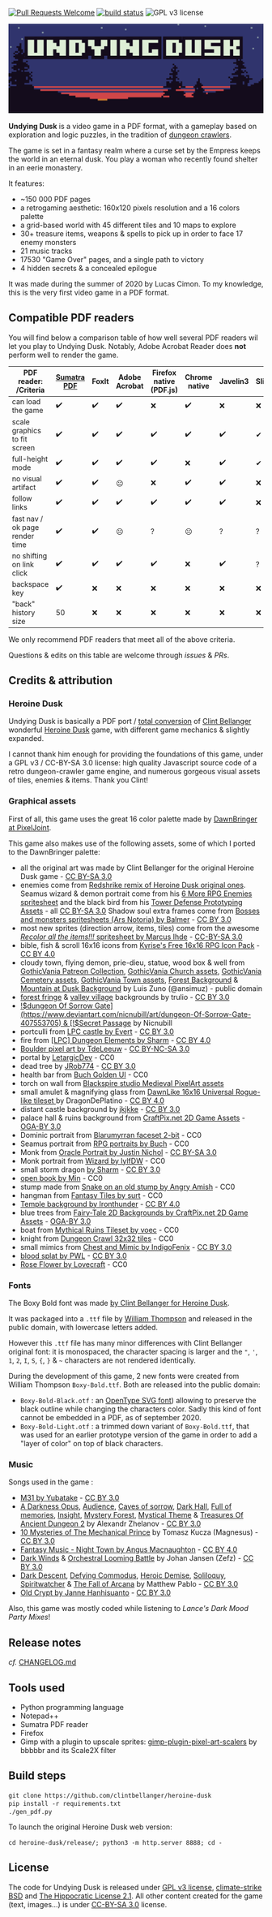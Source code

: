 <!-- NEXT STEPS:
- SubReddit: add icon & 1st post
- code clean-up:
  * rename CutScene -> Dialog + (scene_id/shop_id -> dialog_id) + get rid for old Proxy(item=[...]) struct in build_dialog_options + rm ShopMessageItem
  * reducer: TOO SLOW! 6> dump removed GVs & stop when #views_removed <= prev_views_removed
- highscore URL on victory screen -> form where to name & enter PDF reader soft
- trailer GIF like heroine_dusk_story_trailer_480p.gif
- create itch.io page
- graphical finishing touches:
  * hides platino on victory screen with 4 secrets
  * add sprite when using spells? for boss lightining attack?
  * clickable reveal animation with crack?
- post-release: publish assets & create a music collection on OGA
- VF?
- try export to Google Slides ?
- a11y:
  * add alt desc on action links -> https://www.w3.org/TR/WCAG20-TECHS/pdf#PDF13
  * questions to Sandra Bruel:
    + quels lecteurs PDF vos amis emploient ?
    + comment rendre des liens de type image accessibles ?
- size improvements:
  * 34M music/AlexandrZhelanov-ADarknessOpus.ogg
  * stats on what fights / tiles get the most rendered
  * MARGINAL EXPECTED EFFECT: pngoptimizer / optimize tilesets : many have redundant sections, a pre-rendering pass could extract tiles from tilesets and put them in a unique PNG, with mappings for the rendering step
- ideas for another time:
  * perso conscient d'être dans PDF
  * offer choices that matters on the ending
  * enemies: griffon, moving_statue
  * drunk/potion -> mess with direction arrows (reversed / all over the page)
  * cloak to bypass enemy (avoid an encounter)
  * light up torch and go to some place previously very dark
  * place bomb on stone door doorstep (require a "broken wall" tile)
  * item to jump/teleport over a fixed distance
  * ACTIONS from dawnlike-level-16x16.png: bed, skull, rope, glove, diamond, snake, crown
                 dawnlike-npcs-16x16.png: interrogation mark, shadow form
  * try other PDF features: PrevPage ? sub-page navigation ?
  * implement monster arrival animations & attacks & delayed log msgs using PDF `Transitions` or as a GIF (_cf._ [Patrick Gallot article](https://www.datalogics.com/blog/corporate/the-making-of-a-pdf-presentation/))
  * use navigation node `Dur` to implement QTEs / real-time game mechanics ?
- secrets:
  * [x] empress soul at the bottom of the abyss
  * [x] throwing gold piece in fountain (hint hidden on a special wall sprite)
  * [x] beating the shadow soul once equipped with armor, giving access to the dead tree
  * [x] konami code on last map
- hidden in original sources:
  * 3 monsters: goblin, storm dragon & violence demon
  * 3 extra spells: LIGHT, FREEZE & REFLECT
  * extra equipment: 4 armors & 4 weapons
  * extra background: snowy forest
-->
[![Pull Requests Welcome](https://img.shields.io/badge/PRs-welcome-brightgreen.svg?style=flat)](http://makeapullrequest.com)
[![build status](https://github.com/Lucas-C/undying-dusk/workflows/build/badge.svg)](https://github.com/Lucas-C/undying-dusk/actions?query=workflow%3Abuild)
![GPL v3 license](https://img.shields.io/badge/License-GPL%20v3-blue.svg)

![Title](title.png)

**Undying Dusk** is a video game in a PDF format,
with a gameplay based on exploration and logic puzzles,
in the tradition of [dungeon crawlers](https://en.wikipedia.org/wiki/Dungeon_crawl#Video_games).

The game is set in a fantasy realm where a curse set by the Empress keeps the world in an eternal dusk.
You play a woman who recently found shelter in an eerie monastery.

It features:
- ~150 000 PDF pages
- a retrogaming aesthetic: 160x120 pixels resolution and a 16 colors palette
- a grid-based world with 45 different tiles and 10 maps to explore
- 30+ treasure items, weapons & spells to pick up in order to face 17 enemy monsters
- 21 music tracks
- 17530 "Game Over" pages, and a single path to victory
- 4 hidden secrets & a concealed epilogue

It was made during the summer of 2020 by Lucas Cimon.
To my knowledge, this is the very first video game in a PDF format.


## Compatible PDF readers
You will find below a comparison table of how well several PDF readers wil let you play to Undying Dusk.
Notably, Adobe Acrobat Reader does **not** perform well to render the game.

PDF reader: /Criteria | [Sumatra PDF](https://www.sumatrapdfreader.org) | FoxIt | Adobe Acrobat | Firefox native (PDF.js) | Chrome native | Javelin3 | Slim | MuPDF | Xpdf | Utopia
-|-|-|-|-|-|-|-|-|-|-
can load the game              | ✔️ | ✔️ | ✔️ | ❌ | ✔️ | ❌ | ❌ | ✔️ | ✔️ | ❌ |
scale graphics to fit screen   | ✔️ | ✔️ | ✔️ | ✔️ | ✔️ | ✔️ | ✔ | ❌ | ✔️ | ✔️ |
full-height mode               | ✔️ | ✔️ | ✔️ | ✔️ | ❌ | ✔️ | ✔ | ✔️ | ✔️ | ✔️ |
no visual artifact             | ✔️ | ✔️ | ☹️ | ❌ | ✔️ | ✔️ | ❌ | ✔️ | ✔️ | ❌ |
follow links                   | ✔️ | ✔️ | ✔️ | ✔️ | ✔️ | ✔️ | ❌ | ✔️ | ✔️ | ✔️ |
fast nav / ok page render time | ✔️ | ✔️ | ☹️ | ?  | ☹️ | ?  | ? | ✔️ | 🤔 | ☹️ |
no shifting on link click      | ✔️ | ✔️ | ✔️ | ✔️ | ❌ | ✔️ | ?  | ✔️ | ✔️ | ✔️ |
backspace key                  | ✔️ | ❌ | ❌ | ❌ | ❌ | ❌ | ❌ | ❌ | ❌ | ❌ |
"back" history size            | 50 | ❌ | ❌ | ❌ | ❌ | ❌ | ❌ | ❌ | ❌ | ❌ |

We only recommend PDF readers that meet all of the above criteria.

Questions & edits on this table are welcome through _issues_ & _PRs_.

<!-- TODO: add Linux readers: Evince, Okular, XPDF -->


## Credits & attribution
### Heroine Dusk
Undying Dusk is basically a PDF port / [total conversion](https://en.wikipedia.org/wiki/Mod_(video_games)#Total_conversion)
of [Clint Bellanger](http://clintbellanger.net) wonderful [Heroine Dusk](http://heroinedusk.com) game,
with different game mechanics & slightly expanded.

I cannot thank him enough for providing the foundations of this game,
under a GPL v3 / CC-BY-SA 3.0 license:
high quality Javascript source code of a retro dungeon-crawler game engine,
and numerous gorgeous visual assets of tiles, enemies & items.
Thank you Clint!


### Graphical assets
First of all, this game uses the great 16 color palette made by [DawnBringer at PixelJoint](http://www.pixeljoint.com/forum/forum_posts.asp?TID=12795). 

This game also makes use of the following assets, some of which I ported to the DawnBringer palette:
- all the original art was made by Clint Bellanger for the original Heroine Dusk game - [CC BY-SA 3.0](https://creativecommons.org/licenses/by-sa/3.0/)
- enemies come from [Redshrike remix of Heroine Dusk original ones](https://opengameart.org/content/first-person-dungeon-crawl-enemies-remixed).
Seamus wizard & demon portrait come from his [6 More RPG Enemies spritesheet](https://opengameart.org/content/6-more-rpg-enemies) and the black bird from his [Tower Defense Prototyping Assets]( https://opengameart.org/content/tower-defense-prototyping-assets-4-monsters-some-tiles-a-background-image) - all [CC BY-SA 3.0](https://creativecommons.org/licenses/by-sa/3.0/)
Shadow soul extra frames come from [Bosses and monsters spritesheets (Ars Notoria) by Balmer](https://opengameart.org/content/bosses-and-monsters-spritesheets-ars-notoria) - [CC BY 3.0](https://creativecommons.org/licenses/by/3.0/)
- most new sprites (direction arrow, items, tiles) come from the awesome [_Recolor all the items!!!_ spritesheet by Marcus Ihde](https://opengameart.org/content/recolor-all-the-items) - [CC-BY-SA 3.0](https://creativecommons.org/licenses/by-sa/3.0/)
- bible, fish & scroll 16x16 icons from [Kyrise's Free 16x16 RPG Icon Pack](https://opengameart.org/content/kyrises-free-16x16-rpg-icon-pack) - [CC BY 4.0](https://creativecommons.org/licenses/by/4.0/)
- cloudy town, flying demon, prie-dieu, statue, wood box & well from [GothicVania Patreon Collection](http://pixelgameart.org/web/portfolio/gothicvania/), [GothicVania Church assets](https://opengameart.org/content/gothicvania-church-pack), [GothicVania Cemetery assets](https://opengameart.org/content/gothicvania-cemetery-pack), [GothicVania Town assets](https://opengameart.org/content/gothicvania-town), [Forest Background](https://opengameart.org/content/forest-background) & [Mountain at Dusk Background](https://opengameart.org/content/mountain-at-dusk-background) by Luis Zuno (@ansimuz) - public domain
- [forest fringe](https://opengameart.org/content/forest-and-grave) & [valley village](https://opengameart.org/content/village-in-the-valley) backgrounds by trulio - [CC BY 3.0](https://creativecommons.org/licenses/by/3.0/)
- [!$dungeon Of Sorrow Gate](https://www.deviantart.com/nicnubill/art/dungeon-Of-Sorrow-Gate-407553705) & [!$Secret Passage](https://www.deviantart.com/nicnubill/art/Secret-Passage-716158385) by Nicnubill
- portculli from [LPC castle by Evert](https://opengameart.org/content/lpc-castle) - [CC BY 3.0](https://creativecommons.org/licenses/by/3.0/)
- fire from [[LPC] Dungeon Elements by Sharm](https://opengameart.org/content/lpc-dungeon-elements) - [CC BY 4.0](https://creativecommons.org/licenses/by/4.0/)
- [Boulder pixel art by TdeLeeuw](https://www.deviantart.com/tdeleeuw/art/Boulder-pixel-art-427731885) - [CC BY-NC-SA 3.0](https://creativecommons.org/licenses/by-nc-sa/3.0/)
- portal by [LetargicDev](https://opengameart.org/content/portals) - CC0
- dead tree by [JRob774](https://opengameart.org/content/dead-tree-1) - [CC BY 3.0](https://creativecommons.org/licenses/by/3.0/)
- health bar from [Buch Golden UI](https://opengameart.org/content/golden-ui) - CC0
- torch on wall from [Blackspire studio Medieval PixelArt assets](https://blackspirestudio.itch.io/medieval-pixel-art-asset-free)
- small amulet & magnifying glass from [
DawnLike 16x16 Universal Rogue-like tileset
](https://opengameart.org/content/dawnlike-16x16-universal-rogue-like-tileset-v181) by DragonDePlatino - [CC BY 4.0](https://creativecommons.org/licenses/by/4.0/)
- distant castle background by [jkjkke](https://opengameart.org/content/background-6) - [CC BY 3.0](https://creativecommons.org/licenses/by/3.0/)
- palace hall & ruins background from [CraftPix.net 2D Game Assets](https://opengameart.org/content/pixel-art-fantasy-game-battlegrounds) - [OGA-BY 3.0](https://opengameart.org/content/oga-by-30-faq)
- Dominic portrait from [Blarumyrran faceset 2-bit](https://opengameart.org/content/faceset-2-bit) - CC0
- Seamus portrait from [RPG portraits by Buch](https://opengameart.org/content/rpg-portraits) - CC0
- Monk from [Oracle Portrait by Justin Nichol](https://opengameart.org/content/oracle-portrait) - [CC BY-SA 3.0](https://creativecommons.org/licenses/by-sa/3.0/)
- Monk portrait from [Wizard by lylfDW](https://opengameart.org/content/wizard-7) - CC0
- small storm dragon [by Sharm](https://opengameart.org/content/rpg-enemies-11-dragons) - [CC BY 3.0](https://creativecommons.org/licenses/by/3.0/)
- [open book by Min](https://opengameart.org/content/open-book-0) - CC0
- stump made from [Snake on an old stump by Angry Amish](https://opengameart.org/content/snake-on-an-old-stump) - CC0
- hangman from [Fantasy Tiles by surt](https://opengameart.org/content/fantasy-tiles) - CC0
- [Temple background by Ironthunder](https://opengameart.org/content/temple-background) - [CC BY 4.0](https://creativecommons.org/licenses/by/4.0/)
- blue trees from [Fairy-Tale 2D Backgrounds by CraftPix.net 2D Game Assets](https://opengameart.org/content/fairy-tale-2d-backgrounds) - [OGA-BY 3.0](https://opengameart.org/content/oga-by-30-faq)
- boat from [Mythical Ruins Tileset by voec](https://opengameart.org/content/mythical-ruins-tileset) - CC0
- knight from [Dungeon Crawl 32x32 tiles](https://opengameart.org/content/dungeon-crawl-32x32-tiles) - CC0
- small mimics from [Chest and Mimic by IndigoFenix](https://opengameart.org/content/chest-and-mimic) - [CC BY 3.0](https://creativecommons.org/licenses/by/3.0/)
- [blood splat by PWL](https://opengameart.org/content/blood-splats) - [CC BY 3.0](https://creativecommons.org/licenses/by/3.0/)
- [Rose Flower by Lovecraft](https://opengameart.org/content/rose-flower-pyxeledit-document-and-image) - CC0
<!--
* knight from [2d Lost Garden Zelda style tiles resized to 32x32 with additions](https://opengameart.org/node/11758) by Daniel Cook, Jetrel, Saphy (TMW), Zabin, Bertram - [CC BY 3.0](https://creativecommons.org/licenses/by/3.0/)
* griffon: Lanea Zimmerman (AKA Sharm) https://forums.rpgmakerweb.com/index.php?threads/sharms-stuff.26278/
* scene_cave: https://opengameart.org/content/parallax-halloween-2d-game-backgrounds
-->

### Fonts
The Boxy Bold font was made [by Clint Bellanger for Heroine Dusk](https://opengameart.org/content/boxy-bold-font).

It was packaged into a `.ttf` file by [William Thompson](https://opengameart.org/content/boxy-bold-truetype-font) and released in the public domain,
with lowercase letters added.

However this `.ttf` file has many minor differences with Clint Bellanger original font:
it is monospaced, the character spacing is larger and the `"`, `'`, `1`, `2`, `I`, `S`, `{`, `}` & `~` characters are not rendered identically.

During the development of this game, 2 new fonts were created from William Thompson `Boxy-Bold.ttf`.
Both are released into the public domain:
- `Boxy-Bold-Black.otf` : an [OpenType SVG font](https://fr.wikipedia.org/wiki/OpenType-SVG))
allowing to preserve the black outline while changing the characters color.
Sadly this kind of font cannot be embedded in a PDF, as of september 2020.
- `Boxy-Bold-Light.otf` : a trimmed down variant of `Boxy-Bold.ttf`,
that was used for an earlier prototype version of the game in order to add a "layer of color"
on top of black characters.

### Music
Songs used in the game :
- [M31 by Yubatake](https://soundcloud.com/yubatake/m31) - [CC BY 3.0](https://creativecommons.org/licenses/by/3.0/)
- [A Darkness Opus](https://opengameart.org/content/a-darkness-opus), [Audience](https://opengameart.org/content/audience), [Caves of sorrow](https://opengameart.org/content/caves-of-sorrow), [Dark Hall](https://opengameart.org/content/north-wind-more-music-inside), [Full of memories](https://opengameart.org/content/full-of-memories), [Insight](https://opengameart.org/content/insight), [Mystery Forest](https://opengameart.org/content/mystery-forest), [Mystical Theme](https://opengameart.org/content/mystical-theme) & [Treasures Of Ancient Dungeon 2](https://opengameart.org/content/treasures-of-ancient-dungeon-2) by Alexandr Zhelanov - [CC BY 3.0](https://creativecommons.org/licenses/by/3.0/)
- [10 Mysteries of The Mechanical Prince](https://opengameart.org/content/10-mysteries-of-the-mechanical-prince) by Tomasz Kucza (Magnesus) - [CC BY 3.0](https://creativecommons.org/licenses/by/3.0/)
- [Fantasy Music - Night Town by Angus Macnaughton](https://opengameart.org/content/fantasy-music-night-town) - [CC BY 4.0](https://creativecommons.org/licenses/by/4.0/)
- [Dark Winds](https://opengameart.org/content/orchestral-epic-fantasy-music) & [Orchestral Looming Battle](https://opengameart.org/content/orchestral-battle-music) by Johan Jansen (Zefz) - [CC BY 3.0](https://creativecommons.org/licenses/by/3.0/)
- [Dark Descent](https://opengameart.org/content/dark-descent), [Defying Commodus](https://opengameart.org/content/defying-commodus), [Heroic Demise](https://opengameart.org/content/heroic-demise-updated-version), [Soliloquy](https://opengameart.org/content/soliloquy), [Spiritwatcher](https://opengameart.org/content/spiritwatcher) & [The Fall of Arcana](https://opengameart.org/content/the-fall-of-arcana-epic-game-theme-music) by Matthew Pablo - [CC BY 3.0](https://creativecommons.org/licenses/by/3.0/)
- [Old Crypt by Janne Hanhisuanto](https://opengameart.org/content/radakan-old-crypt) - [CC BY 3.0](https://creativecommons.org/licenses/by/3.0/)

Also, this game was mostly coded while listening to _Lance's Dark Mood Party Mixes_!

<!--
### Playtesters
TODO

Many thanks also to Thibault Toledano for the cheerful support and the bright suggestions
of elements to include in the game!
-->


## Release notes
_cf._ [CHANGELOG.md](CHANGELOG.md)


## Tools used
- Python programming language
- Notepad++
- Sumatra PDF reader
- Firefox
- Gimp with a plugin to upscale sprites:
[gimp-plugin-pixel-art-scalers](https://github.com/bbbbbr/gimp-plugin-pixel-art-scalers) by bbbbbr and its Scale2X filter
<!-- Alternatives:
* [scalepx.py](https://github.com/pixlsus/registry.gimp.org_static/blob/master/registry.gimp.org/files/scalepx.py.txt)
Gimp plugin by VK and its Eagle2x filter, cf. https://opengameart.org/forumtopic/pixelart-scaler-scalenx-and-eaglenx-for-gimp
* testé, très complet: https://github.com/Hawkynt/2dimagefilter
* non testé: https://github.com/gamestdio/hqx
-->


## Build steps

    git clone https://github.com/clintbellanger/heroine-dusk
    pip install -r requirements.txt
    ./gen_pdf.py

To launch the original Heroine Dusk web version:

    cd heroine-dusk/release/; python3 -m http.server 8888; cd -


## License
The code for Undying Dusk is released under [GPL v3 license](https://www.gnu.org/licenses/gpl-3.0.en.html),
[climate-strike BSD](https://github.com/climate-strike/license/blob/master/licenses/BSD)
and [The Hippocratic License 2.1](https://firstdonoharm.dev).
All other content created for the game (text, images...) is under [CC-BY-SA 3.0](https://creativecommons.org/licenses/by-sa/3.0/) license.
